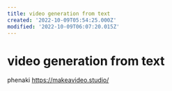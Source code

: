 ```yaml
---
title: video generation from text
created: '2022-10-09T05:54:25.000Z'
modified: '2022-10-09T06:07:20.015Z'
---
```


# video generation from text

phenaki
https://makeavideo.studio/
